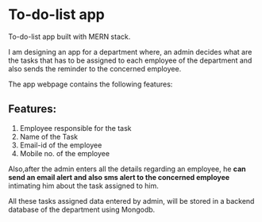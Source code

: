 # To-do-list app
To-do-list app built with MERN stack. 

I am designing an app for a department where, an admin decides what are the tasks 
that has to be assigned to each employee of the department and also sends the 
reminder to the concerned employee.

The app webpage contains the following features:

## Features:
1. Employee responsible for the task
2. Name of the Task
3. Email-id of the employee
4. Mobile no. of the employee


Also,after the admin enters all the details regarding an employee, he **can send 
an email alert and also sms alert to the concerned employee** intimating him about the task assigned to him.

All these tasks assigned data entered by admin, will be stored in a backend database of the department using Mongodb.
